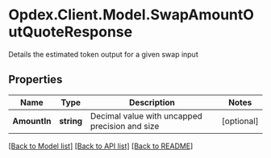 # Opdex.Client.Model.SwapAmountOutQuoteResponse
Details the estimated token output for a given swap input

## Properties

Name | Type | Description | Notes
------------ | ------------- | ------------- | -------------
**AmountIn** | **string** | Decimal value with uncapped precision and size | [optional] 

[[Back to Model list]](../README.md#documentation-for-models) [[Back to API list]](../README.md#documentation-for-api-endpoints) [[Back to README]](../README.md)

